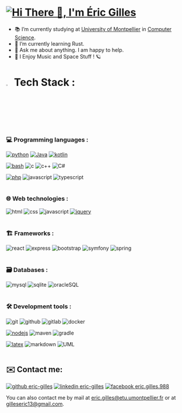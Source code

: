 # [![Hi There 👋, I'm Éric Gilles](https://readme-typing-svg.demolab.com?font=Operator+Mono&size=37&pause=3000&color=FAFAFAFA&vCenter=true&center=true&random=true&width=940&lines=Hi+There+%F0%9F%91%8B%2C+I'm+%C3%89ric+Gilles)](https://github.com/eric-gilles)‎  

- 📚 I’m currently studying at [University of Montpellier](https://sciences.edu.umontpellier.fr/) in [Computer Science](https://informatique-fds.edu.umontpellier.fr/).
- 🌱 I’m currently learning Rust.
- 💬 Ask me about anything. I am happy to help.
- 🎵 I Enjoy Music and Space Stuff ! 🪐

#

# <img src="https://media2.giphy.com/media/QssGEmpkyEOhBCb7e1/giphy.gif?cid=ecf05e47a0n3gi1bfqntqmob8g9aid1oyj2wr3ds3mg700bl&rid=giphy.gif" width="3%"> Tech Stack :

### 💻 Programming languages :
[![python](https://img.shields.io/badge/Python-3776AB?style=for-the-badge&logo=python&logoColor=white)](https://www.python.org/)
[![Java](https://img.shields.io/badge/Java-007396?style=for-the-badge&logo=openjdk&logoColor=white)](https://openjdk.java.net/)
[![kotlin](https://img.shields.io/badge/Kotlin-0095D5?style=for-the-badge&logo=kotlin&logoColor=white)](https://kotlinlang.org/)

[![bash](https://img.shields.io/badge/Bash-4EAA25?style=for-the-badge&logo=gnu-bash&logoColor=white)](https://www.gnu.org/software/bash/)
![c](https://img.shields.io/badge/C-A8B9CC?style=for-the-badge&logo=c&logoColor=white)
![c++](https://img.shields.io/badge/C++-00599C?style=for-the-badge&logo=c%2B%2B&logoColor=white)
![C#](https://img.shields.io/badge/C%23-239120?style=for-the-badge&logo=c-sharp&logoColor=white)

[![php](https://img.shields.io/badge/PHP-777BB4?style=for-the-badge&logo=php&logoColor=white)](https://www.php.net/)
![javascript](https://img.shields.io/badge/JavaScript-F7DF1E?style=for-the-badge&logo=javascript&logoColor=black)
![typescript](https://img.shields.io/badge/TypeScript-3178C6?style=for-the-badge&logo=typescript&logoColor=white)<br/><br/>


### 🌐 Web technologies :
![html](https://img.shields.io/badge/HTML5-E34F26?style=for-the-badge&logo=html5&logoColor=white)
![css](https://img.shields.io/badge/CSS3-1572B6?style=for-the-badge&logo=css3&logoColor=white)
![javascript](https://img.shields.io/badge/JavaScript-F7DF1E?style=for-the-badge&logo=javascript&logoColor=black)
[![jquery](https://img.shields.io/badge/jQuery-0769AD?style=for-the-badge&logo=jquery&logoColor=white)](https://jquery.com/)<br/><br/>


### 🏗️ Frameworks :
![react](https://img.shields.io/badge/React-61DAFB?style=for-the-badge&logo=react&logoColor=black)
![express](https://img.shields.io/badge/Express-000000?style=for-the-badge&logo=express&logoColor=white)
![bootstrap](https://img.shields.io/badge/Bootstrap-563D7C?style=for-the-badge&logo=bootstrap&logoColor=white)
![symfony](https://img.shields.io/badge/Symfony-000000?style=for-the-badge&logo=symfony&logoColor=white)
![spring](https://img.shields.io/badge/Spring-6DB33F?style=for-the-badge&logo=spring&logoColor=white)<br/><br/>


### 🗃️ Databases :
![mysql](https://img.shields.io/badge/MySQL-4479A1?style=for-the-badge&logo=mysql&logoColor=white)
![sqlite](https://img.shields.io/badge/SQLite-003B57?style=for-the-badge&logo=sqlite&logoColor=white)
![oracleSQL](https://img.shields.io/badge/OracleSQL-F80000?style=for-the-badge&logo=oracle&logoColor=white)<br/><br/>


### 🛠️ Development tools :
![git](https://img.shields.io/badge/Git-F05032?style=for-the-badge&logo=git&logoColor=white)
![github](https://img.shields.io/badge/GitHub-181717?style=for-the-badge&logo=github&logoColor=white)
![gitlab](https://img.shields.io/badge/GitLab-FCA121?style=for-the-badge&logo=gitlab&logoColor=white)
![docker](https://img.shields.io/badge/Docker-2496ED?style=for-the-badge&logo=docker&logoColor=white)

[![nodejs](https://img.shields.io/badge/Node.js-339933?style=for-the-badge&logo=node.js&logoColor=white)](https://nodejs.org/en/)
![maven](https://img.shields.io/badge/Apache_Maven-C71A36?style=for-the-badge&logo=apache-maven&logoColor=white)
![gradle](https://img.shields.io/badge/Gradle-02303A?style=for-the-badge&logo=gradle&logoColor=white)

[![latex](https://img.shields.io/badge/LaTeX-008080?style=for-the-badge&logo=latex&logoColor=white)](https://www.latex-project.org/)
![markdown](https://img.shields.io/badge/Markdown-000000?style=for-the-badge&logo=markdown&logoColor=white)
![UML](https://img.shields.io/badge/UML-000000?style=for-the-badge&logo=uml&logoColor=white)<br/><br/>


## ✉️ Contact me:
[![github eric-gilles](https://img.shields.io/badge/GitHub-100000?style=for-the-badge&logo=github&logoColor=white)](https://github.com/eric-gilles)
[![linkedin eric-gilles](https://img.shields.io/badge/LinkedIn-0077B5?style=for-the-badge&logo=linkedin&logoColor=white)](https://linkedin.com/in/eric-gilles1)
[![facebook eric.gilles.988](https://img.shields.io/badge/Facebook-1877F2?style=for-the-badge&logo=facebook&logoColor=white)](https://www.facebook.com/eric.gilles.988)

 
You can also contact me by mail at [eric.gilles@etu.umontpellier.fr](mailto:gilleseric13@gmail.com) or at [gilleseric13@gmail.com](gilleseric13@gmail.com).
